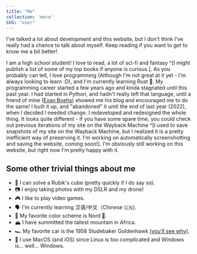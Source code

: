 ```yaml
---
title: "Me"
collection: 'more'
SVG: "user"
---
```


I've talked a lot about development and this website, but I don't think I've really had a chance to talk about myself. Keep reading if you want to get to know me a bit better!

I am a high school student! I love to read, a lot of sci-fi and fantasy ^[I might publish a list of some of my top books if anyone is curious.]. As you probably can tell, I love programming (Although I'm not great at it yet - I'm always looking to learn :D), and I'm currently learning Rust 🦀. My programming career started a few years ago and kinda stagnated until this past year. I had started in Python, and hadn't really left that language, until a friend of mine ([Evan Boehs](https://boehs.org)) showed me his blog and encouraged me to do the same! I built it up, and "abandoned" it until the end of last year (2022), when I decided I needed change. I redeveloped and redesigned the whole thing. It looks quite different - if you have some spare time, you could check out previous iterations of my site on the Wayback Machine ^[I used to save snapshots of my site on the Wayback Machine, but I realized it is a pretty inefficient way of preserving it. I'm working on automatically screenshotting and saving the website, coming soon!]. I'm obviously still working on this website, but right now I'm pretty happy with it.

## Some other trivial things about me
- 🧩 I can solve a Rubik's cube (pretty quickly if I do say so).
- 📷 I enjoy taking photos with my DSLR and my drone!
- 🎮 I like to play video games.
- 🗣️ I'm currently learning 汉语/中文（Chinese 🇨🇳).
- 🎨 My favorite color scheme is Nord 🗻.
- 🏔️ I have summitted the tallest mountain in Africa.
- 🏎️ My favorite car is the 1958 Studebaker Goldenhawk [(you'll see why)](https://cdn-fastly.thetruthaboutcars.com/media/2022/06/30/8820382/rare-rides-the-very-luxurious-1958-studebaker-golden-hawk.jpg?size=720x845&nocrop=1).
- 🍎 I use MacOS (and iOS) since Linux is too complicated and Windows is... well... Windows.

